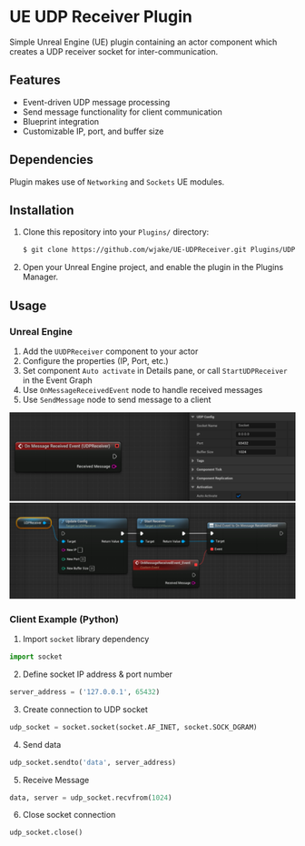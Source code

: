 # UE UDP Receiver Plugin

Simple Unreal Engine (UE) plugin containing an actor component which creates a UDP receiver socket for inter-communication.

## Features
- Event-driven UDP message processing
- Send message functionality for client communication
- Blueprint integration
- Customizable IP, port, and buffer size

## Dependencies
Plugin makes use of `Networking` and `Sockets` UE modules.

## Installation
1. Clone this repository into your `Plugins/` directory:
   ```bash
   $ git clone https://github.com/wjake/UE-UDPReceiver.git Plugins/UDPReceiver
   ```
2. Open your Unreal Engine project, and enable the plugin in the Plugins Manager.

## Usage
### Unreal Engine
1. Add the `UUDPReceiver` component to your actor
2. Configure the properties (IP, Port, etc.)
3. Set component `Auto activate` in Details pane, or call `StartUDPReceiver` in the Event Graph
4. Use `OnMessageReceivedEvent` node to handle received messages
5. Use `SendMessage` node to send message to a client

![alt text](Resources/blueprint-example-1.png)
![alt text](Resources/blueprint-example-2.png)

### Client Example (Python)
1. Import `socket` library dependency
```Python
import socket
```
2. Define socket IP address & port number
```Python
server_address = ('127.0.0.1', 65432)
```
3. Create connection to UDP socket
```Python
udp_socket = socket.socket(socket.AF_INET, socket.SOCK_DGRAM)
```
4. Send data
```Python
udp_socket.sendto('data', server_address)
```
5. Receive Message
```Python
data, server = udp_socket.recvfrom(1024)
```
6. Close socket connection
```Python
udp_socket.close()
```
